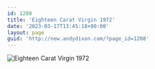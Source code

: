 ```yaml
---
id: 1208
title: 'Eighteen Carat Virgin 1972'
date: '2023-03-17T13:45:18+00:00'
layout: page
guid: 'http://new.andydixon.com/?page_id=1208'
---
```


![Eighteen Carat Virgin 1972](https://i0.wp.com/assets.g8x2.ldn.idrivee2-23.com/posters/Eighteen%20Carat%20Virgin%201972%2001.jpg?w=1200&ssl=1 "Eighteen Carat Virgin 1972")